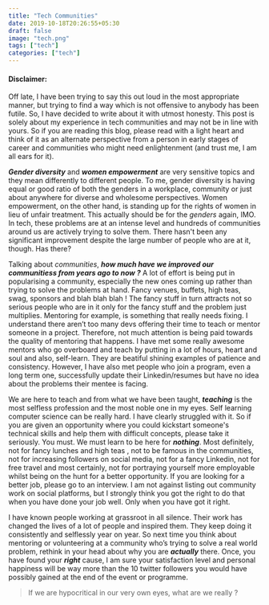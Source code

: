 ```yaml
---
title: "Tech Communities"
date: 2019-10-18T20:26:55+05:30
draft: false
image: "tech.png"
tags: ["tech"]
categories: ["tech"]
---
```


#### Disclaimer:
Off late, I have been trying to say this out loud in the most appropriate manner, but trying to find a way which is not offensive to anybody has been futile. So, I have decided to write about it with utmost honesty. This post is solely about my experience in tech communities and may not be in line with yours. So if you are reading this blog, please read with a light heart and think of it as an alternate perspective from a person in early stages of career and communities who might need enlightenment (and trust me, I am all ears for it).

**_Gender diversity_** and **_women empowerment_** are very sensitive topics and they mean differently to different people. To me, gender diversity is having equal or good ratio of both the genders in a workplace, community or just about anywhere for diverse and wholesome perspectives. Women empowerment, on the other hand, is standing up for the rights of women in lieu of unfair treatment. This actually should be for the _genders_ again, IMO. In tech, these problems are at an intense level and hundreds of communities around us are actively trying to solve them. There hasn't been any significant improvement despite the large number of people who are at it, though.
Has there?

Talking about _communities_, **_how much have we improved our communitiess from years ago to now ?_**
A lot of effort is being put in popularising a community, especially the new ones coming up rather than trying to solve the problems at hand. Fancy venues, buffets, high teas, swag, sponsors and blah blah blah ! The fancy stuff in turn attracts not so serious people who are in it only for the fancy stuff and the problem just multiplies. Mentoring for example, is something that really needs fixing. I understand there aren’t too many devs offering their time to teach or mentor someone in a project. Therefore, not much attention is being paid towards the quality of mentoring that happens. I have met some really awesome mentors who go overboard and teach by putting in a lot of hours, heart and soul and also, self-learn. They are beatiful shining examples of patience and consistency. However, I have also met people who join a program, even a long term one, successfully update their Linkedin/resumes but have no idea about the problems their mentee is facing.

We are here to teach and from what we have been taught, **_teaching_** is the most selfless profession and the most noble one in my eyes. Self learning computer science can be really hard. I have clearly struggled with it. So if you are given an opportunity where you could kickstart someone's technical skills and help them with difficult concepts, please take it seriously. You must. We must learn to be here for **_nothing_**. Most definitely, not for fancy lunches and high teas , not to be famous in the communities, not for increasing followers on social media, not for a fancy Linkedin, not for free travel and most certainly, not for portraying yourself more employable whilst being on the hunt for a better opportunity. If you are looking for a better job, please go to an interview. I am not against listing out community work on social platforms, but I strongly think you got the right to do that when you have done your job well. Only when you have got it right.

I have known people working at grassroot in all silence. Their work has changed the lives of a lot of people and inspired them. They keep doing it consistently and selflessly year on year. So next time you think about mentoring or volunteering at a community who’s trying to solve a real world problem, rethink in your head about why you are **_actually_** there. Once, you have found your **_right_** cause, I am sure your satisfaction level and personal happiness will be way more than the 10 twitter followers you would have possibly gained at the end of the event or programme.


> If we are hypocritical in our very own eyes, what are we really ?
